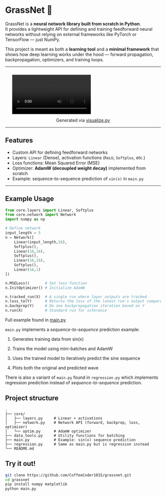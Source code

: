 # GrassNet 🌱

GrassNet is a **neural network library built from scratch in Python**.  
It provides a lightweight API for defining and training feedforward neural networks without relying on external frameworks like PyTorch or TensorFlow — just NumPy.  

This project is meant as both a **learning tool** and a **minimal framework** that shows how deep learning works under the hood — forward propagation, backpropagation, optimizers, and training loops.

---

<video style="scale:85%;" controls>
  <source src="visualization.mp4" type="video/mp4">
</video>
<div style="text-align: center;">
    Generated via 
    <a href="visualize.py">visualize.py</a>
</div>

---

## Features
- Custom API for defining feedforward networks  
- Layers: `Linear` (Dense), activation functions (`ReLU`, `Softplus`, etc.)  
- Loss functions: Mean Squared Error (MSE)  
- Optimizer: **AdamW (decoupled weight decay)** implemented from scratch  
- Example: sequence-to-sequence prediction of `sin(x)` in `main.py`

---

## Example Usage
```python
from core.layers import Linear, Softplus
from core.network import Network
import numpy as np

# Define network
input_length = 5
n = Network([
    Linear(input_length,16),
    Softplus(),
    Linear(16,16),
    Softplus(),
    Linear(16,16),
    Softplus(),
    Linear(16,1)
])   

n.MSELoss()       # Set loss function
n.InitOptimizer() # Initialize AdamW

n.tracked_run(X)  # A single run where layer outputs are tracked
n.loss_to(Y)      # Returns the loss of the latest run's output compared to Y
n.backprop(Y)     # Do one backpropagation iteration based on Y
n.run(X)          # Standard run for inference

```
Full example found in [main.py](main.py)

`main.py` implements a *sequence-to-sequence* prediction example:

1. Generates training data from sin(x)

2. Trains the model using mini-batches and AdamW

3. Uses the trained model to iteratively predict the sine sequence

4. Plots both the original and predicted wave

There is also a variant of `main.py` found in `regression.py` which implements regression
prediction instead of *sequence-to-sequence* prediction.


## Project structure
```
.
├── core/
│   ├── layers.py     # Linear + activations
│   ├── network.py    # Network API (forward, backprop, loss, optimizer)
│   └── optim.py      # AdamW optimizer
├── data_tools.py     # Utility functions for batching
├── main.py           # Example: sin(x) sequence prediction
├── regression.py     # Same as main.py but is regression instead
└── README.md
```

## Try it out!

```bash
git clone https://github.com/CoffeeCoder1015/grassnet.git
cd grassnet
pip install numpy matplotlib
python main.py
```